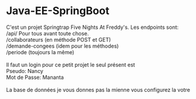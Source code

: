 # Java-EE-SpringBoot

C'est un projet Springtrap Five Nights At Freddy's. 
Les endpoints sont:
<br>/api/ Pour tous avant toute chose.
<br>/collaborateurs (en méthode POST et GET)
<br>/demande-congees (idem pour les méthodes)
<br>/periode (toujours la même)
<br><br>
Il faut un login pour ce petit projet le seul présent est 
<br>Pseudo: Nancy
<br>Mot de Passe: Mananta
<br><br>
La base de données je vous donnes pas la mienne vous configurez la votre

